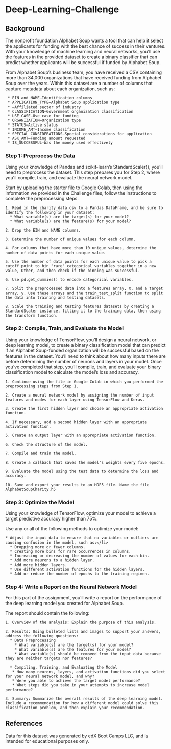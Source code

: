 # Deep-Learning-Challenge


## Background

The nonprofit foundation Alphabet Soup wants a tool that can help it select the applicants for funding with the best chance of success in their ventures. With your knowledge of machine learning and neural networks, you’ll use the features in the provided dataset to create a binary classifier that can predict whether applicants will be successful if funded by Alphabet Soup.

From Alphabet Soup’s business team, you have received a CSV containing more than 34,000 organizations that have received funding from Alphabet Soup over the years. Within this dataset are a number of columns that capture metadata about each organization, such as:

     * EIN and NAME—Identification columns 
     * APPLICATION_TYPE—Alphabet Soup application type 
     * —Affiliated sector of industry 
     * CLASSIFICATION—Government organization classification 
     * USE_CASE—Use case for funding 
     * ORGANIZATION—Organization type 
     * STATUS—Active status
     * INCOME_AMT—Income classification 
     * SPECIAL_CONSIDERATIONS—Special considerations for application 
     * ASK_AMT—Funding amount requested
     * IS_SUCCESSFUL—Was the money used effectively 



### Step 1: Preprocess the Data

Using your knowledge of Pandas and scikit-learn’s StandardScaler(), you’ll need to preprocess the dataset. This step prepares you for Step 2, where you'll compile, train, and evaluate the neural network model.

Start by uploading the starter file to Google Colab, then using the information we provided in the Challenge files, follow the instructions to complete the preprocessing steps.

    1. Read in the charity_data.csv to a Pandas DataFrame, and be sure to identify the following in your dataset:
      * What variable(s) are the target(s) for your model? 
      * What variable(s) are the feature(s) for your model? 
    
    2. Drop the EIN and NAME columns.
    
    3. Determine the number of unique values for each column.
    
    4. For columns that have more than 10 unique values, determine the number of data points for each unique value.
    
    5. Use the number of data points for each unique value to pick a cutoff point to bin "rare" categorical variables together in a new value, Other, and then check if the binning was successful.
    
    6. Use pd.get_dummies() to encode categorical variables.
    
    7. Split the preprocessed data into a features array, X, and a target array, y. Use these arrays and the train_test_split function to split the data into training and testing datasets.
    
    8. Scale the training and testing features datasets by creating a StandardScaler instance, fitting it to the training data, then using the transform function. 



### Step 2: Compile, Train, and Evaluate the Model

Using your knowledge of TensorFlow, you’ll design a neural network, or deep learning model, to create a binary classification model that can predict if an Alphabet Soup-funded organization will be successful based on the features in the dataset. You’ll need to think about how many inputs there are before determining the number of neurons and layers in your model. Once you’ve completed that step, you’ll compile, train, and evaluate your binary classification model to calculate the model’s loss and accuracy.

    1. Continue using the file in Google Colab in which you performed the preprocessing steps from Step 1.
    
    2. Create a neural network model by assigning the number of input features and nodes for each layer using TensorFlow and Keras.
    
    3. Create the first hidden layer and choose an appropriate activation function.
    
    4. If necessary, add a second hidden layer with an appropriate activation function.
    
    5. Create an output layer with an appropriate activation function.
    
    6. Check the structure of the model.
    
    7. Compile and train the model.
    
    8. Create a callback that saves the model's weights every five epochs.
    
    9. Evaluate the model using the test data to determine the loss and accuracy.
    
    10. Save and export your results to an HDF5 file. Name the file AlphabetSoupCharity.h5


   
### Step 3: Optimize the Model

Using your knowledge of TensorFlow, optimize your model to achieve a target predictive accuracy higher than 75%.

Use any or all of the following methods to optimize your model:

    * Adjust the input data to ensure that no variables or outliers are causing confusion in the model, such as:</li>
      * Dropping more or fewer columns. 
      * Creating more bins for rare occurrences in columns. 
      * Increasing or decreasing the number of values for each bin. 
      * Add more neurons to a hidden layer. 
      * Add more hidden layers. 
      * Use different activation functions for the hidden layers. 
      * Add or reduce the number of epochs to the training regimen. 



### Step 4: Write a Report on the Neural Network Model
For this part of the assignment, you’ll write a report on the performance of the deep learning model you created for Alphabet Soup.

The report should contain the following:

    1. Overview of the analysis: Explain the purpose of this analysis.
    
    2. Results: Using bulleted lists and images to support your answers, address the following questions:
      * Data Preprocessing 
        * What variable(s) are the target(s) for your model? 
        * What variable(s) are the features for your model? 
        * What variable(s) should be removed from the input data because they are neither targets nor features? 
    
      * Compiling, Training, and Evaluating the Model 
       * How many neurons, layers, and activation functions did you select for your neural network model, and why? 
       * Were you able to achieve the target model performance? 
       * What steps did you take in your attempts to increase model performance? 
    
    3. Summary: Summarize the overall results of the deep learning model. Include a recommendation for how a different model could solve this classification problem, and then explain your recommendation.


## References
Data for this dataset was generated by edX Boot Camps LLC, and is intended for educational purposes only.





